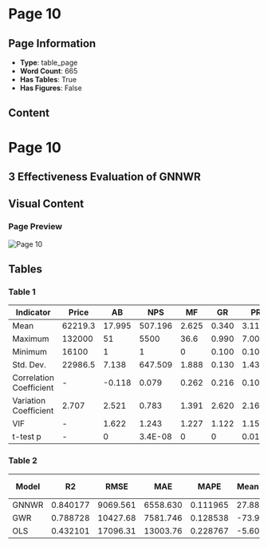 # Page 10

## Page Information

- **Type**: table_page
- **Word Count**: 665
- **Has Tables**: True
- **Has Figures**: False

## Content

# Page 10

## 3 Effectiveness Evaluation of GNNWR

## Visual Content

### Page Preview

![Page 10](/projects/llms/images/2202.04358v1_page_10.png)

## Tables

### Table 1

| Indicator | Price | AB | NPS | MF | GR | PR | SD | QAPS | NSS | DSS |
| --- | --- | --- | --- | --- | --- | --- | --- | --- | --- | --- |
| Mean | 62219.3 | 17.995 | 507.196 | 2.625 | 0.340 | 3.113 | 6586.1 | 3.704 | 1.769 | 930.5 |
| Maximum | 132000 | 51 | 5500 | 36.6 | 0.990 | 7.000 | 24967.2 | 4.5 | 8 | 25110.0 |
| Minimum | 16100 | 1 | 1 | 0 | 0.100 | 0.100 | 23.2 | 0 | 0 | 16.8 |
| Std. Dev. | 22986.5 | 7.138 | 647.509 | 1.888 | 0.130 | 1.438 | 4933.7 | 1.179 | 1.432 | 1838.5 |
| Correlation Coefficient | - | -0.118 | 0.079 | 0.262 | 0.216 | 0.105 | -0.504 | 0.080 | 0.248 | -0.236 |
| Variation Coefficient | 2.707 | 2.521 | 0.783 | 1.391 | 2.620 | 2.164 | 0.749 | 3.143 | 1.235 | 0.506 |
| VIF | - | 1.622 | 1.243 | 1.227 | 1.122 | 1.150 | 1.167 | 1.204 | 1.365 | 1.136 |
| t-test p | - | 0 | 3.4E-08 | 0 | 0 | 0.0197 | 0 | 0.3208 | 0 | 0 |

### Table 2

| Model | R2 | RMSE | MAE | MAPE | Mean Err. | Pearson Cor. Coe. |
| --- | --- | --- | --- | --- | --- | --- |
| GNNWR | 0.840177 | 9069.561 | 6558.630 | 0.111965 | 27.88808 | 0.916637 |
| GWR | 0.788728 | 10427.68 | 7581.746 | 0.128538 | -73.9177 | 0.888123 |
| OLS | 0.432101 | 17096.31 | 13003.76 | 0.228767 | -5.60228 | 0.657404 |
